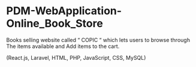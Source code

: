# PDM-WebApplication-Online_Book_Store
Books selling website called “ COPIC “ which lets users to browse through The items available and Add items to the cart.

(React.js, Laravel, HTML, PHP, JavaScript, CSS, MySQL)
